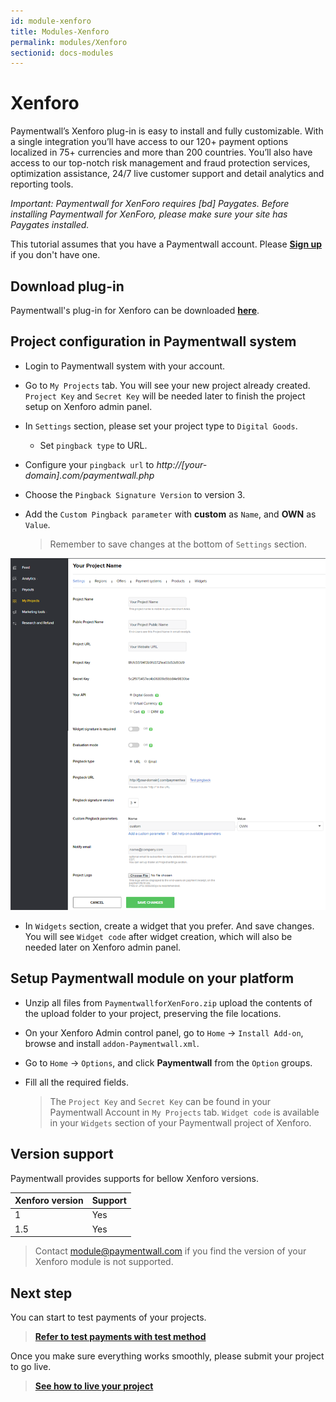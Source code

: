 ```yaml
---
id: module-xenforo
title: Modules-Xenforo
permalink: modules/Xenforo
sectionid: docs-modules
---
```


# Xenforo

Paymentwall’s Xenforo plug-in is easy to install and fully customizable. With a single integration you’ll have access to our 120+ payment options localized in 75+ currencies and more than 200 countries. You’ll also have access to our top-notch risk management and fraud protection services, optimization assistance, 24/7 live customer support and detail analytics and reporting tools.

*Important: Paymentwall for XenForo requires [bd] Paygates. Before installing Paymentwall for XenForo, please make sure your site has Paygates installed.*

This tutorial assumes that you have a Paymentwall account. Please **[Sign up](https://api.paymentwall.com/pwaccount/signup?source=xenforo&mode=merchant)** if you don't have one.

## Download plug-in

Paymentwall's plug-in for Xenforo can be downloaded **[here](https://github.com/paymentwall)**.

## Project configuration in Paymentwall system

* Login to Paymentwall system with your account.

* Go to ```My Projects``` tab. You will see your new project already created. ```Project Key``` and ```Secret Key``` will be needed later to finish the project setup on Xenforo admin panel.

* In ```Settings``` section, please set your project type to  ```Digital Goods```.

  * Set ```pingback type``` to URL.

 * Configure your ```pingback url``` to *http://[your-domain].com/paymentwall.php*

 * Choose the ```Pingback Signature Version``` to version 3.

* Add the ```Custom Pingback parameter``` with **custom** as ```Name```, and **OWN** as ```Value```.

  > Remember to save changes at the bottom of ```Settings``` section.

<div class="docs-img">
    <img src="/textures/pic/payments/platform/xenforo.png">
</div>

* In ```Widgets``` section, create a widget that you prefer. And save changes. You will see ```Widget code``` after widget creation, which will also be needed later on Xenforo admin panel.

## Setup Paymentwall module on your platform

* Unzip all files from ```PaymentwallforXenForo.zip``` upload the contents of the upload folder to your project, preserving the file locations.

* On your Xenforo Admin control panel, go to ```Home``` -> ```Install Add-on```, browse and install ```addon-Paymentwall.xml```.

* Go to ```Home``` -> ```Options```, and click **Paymentwall** from the ```Option``` groups.

* Fill all the required fields.

  >The ```Project Key``` and ```Secret Key``` can be found in your Paymentwall Account in ```My Projects``` tab. ```Widget code``` is available in your ```Widgets``` section of your Paymentwall project of Xenforo.


## Version support

Paymentwall provides supports for bellow Xenforo versions.

|Xenforo version|Support|
|-------|--------|
|1|Yes|
|1.5|Yes|

> Contact [module@paymentwall.com](mailto:module@paymentwall.com) if you find the version of your Xenforo module is not supported.


## Next step

You can start to test payments of your projects.

> **[Refer to test payments with test method](/sandbox/test-payment)**

Once you make sure everything works smoothly, please submit your project to go live.

> **[See how to live your project](/development/review-home)**